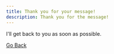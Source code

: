 ```yaml
---
title: Thank you for your message!
description: Thank you for the message!
---
```


<div class="text-center">
    <p>I'll get back to you as soon as possible.</p>
    <a href="/contact/" class="button is-link !text-white">Go Back</a>
</div>
